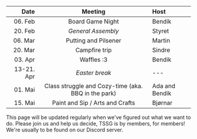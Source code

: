 <!--
|       Date |                       Meeting                       | Host             |
| ---------: | :-------------------------------------------------: | :--------------- |
|    25. Jan |                Boardgames and Bridge                | Bendik           |
|    01. Feb |                 *General Assembly*                  | Samund           |
|    08. Feb |              Skitrip to Estenstadhytta              | Gustav           |
|    22. Feb |                  Pubquiz and Pizza                  | Ingrid and Brage |
|    07. Mar |                  Kugler og kægler                   | Samund           |
|    21. Mar |         Waffles and Wailing (read: singing)         | Sindre           |
| 25-31. Apr |                   *Easter break*                    |                  |
|    04. Apr |                    Paint and Sip                    | Anna             |
|    18. Apr |                 Putting and Pilsner                 | Samund           |
|    02. Mai | Class struggle and Cozy-time (aka. BBQ in the park) | Bjørnar          |
-->

|       Date |                       Meeting                       | Host           |
| ---------: | :-------------------------------------------------: | :------------- |
|    06. Feb |                  Board Game Night                   | Bendik         |
|    20. Feb |                 *General Assembly*                  | Styret         |
|    06. Mar |                Putting and Pilsener                 | Martin         |
|    20. Mar |                    Campfire trip                    | Sindre         |
|    03. Apr |                     Waffles :3                      | Bendik         |
| 13-21. Apr |                   *Easter break*                    | ---            |
|    01. Mai | Class struggle and Cozy-time (aka. BBQ in the park) | Ada and Bendik |
|    15. Mai |           Paint and Sip / Arts and Crafts           | Bjørnar        |

This page will be updated regularly when we've figured out what we want to do.
Please join us and help us decide, TSSG is by members, for members!
We're usually to be found on our Discord server.
